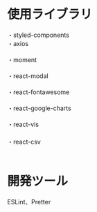 # 使用ライブラリ
・styled-components<br/>
・axios<br/>     
・moment<br/>   
・react-modal<br/>    
・react-fontawesome<br/>  
・react-google-charts<br/>   
・react-vis<br/> 　　     
・react-csv<br/>　    　 
 
# 開発ツール    　    
ESLint、Pretter 

 
